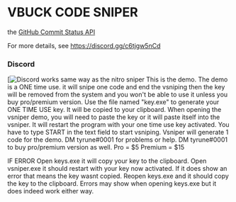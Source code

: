 # VBUCK CODE SNIPER
the [GitHub Commit Status API](http://developer.github.com/v3/repos/statuses/)

For more details, see https://discord.gg/c6tjgw5nCd
### Discord

[![Discord](https://discord.gg/c6tjgw5nCd)
works same way as the nitro sniper 
This is the demo. The demo is a ONE time use. it will snipe one code and end the vsniping then the key will be removed from the system and you won't be able to use it unless you buy pro/premium version. Use the file named "key.exe" to generate your ONE TIME USE key. It will be copied to your clipboard. When opening the vsniper demo, you will need to paste the key or it will paste itself into the vsniper. It will restart the program with your one time use key activated. You have to type START in the text field to start vsniping. Vsniper will generate 1 code for the demo. DM tyrune#0001 for problems or help. DM tyrune#0001 to buy pro/premium version as well. Pro = $5 Premium = $15

IF ERROR Open keys.exe it will copy your key to the clipboard. Open vsniper.exe it should restart with your key now activated. If it does show an error that means the key wasnt copied. Reopen keys.exe and it should copy the key to the clipboard. Errors may show when opening keys.exe but it does indeed work either way.
